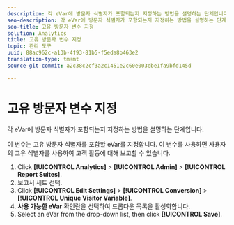 ```yaml
---
description: 각 eVar에 방문자 식별자가 포함되는지 지정하는 방법을 설명하는 단계입니다.
seo-description: 각 eVar에 방문자 식별자가 포함되는지 지정하는 방법을 설명하는 단계입니다.
seo-title: 고유 방문자 변수 지정
solution: Analytics
title: 고유 방문자 변수 지정
topic: 관리 도구
uuid: 88ac962c-a13b-4f93-81b5-f5eda8b463e2
translation-type: tm+mt
source-git-commit: a2c38c2cf3a2c1451e2c60e003ebe1fa9bfd145d

---
```



# 고유 방문자 변수 지정

각 eVar에 방문자 식별자가 포함되는지 지정하는 방법을 설명하는 단계입니다.

이 변수는 고유 방문자 식별자를 포함할 eVar를 지정합니다. 이 변수를 사용하면 사용자의 고유 식별자를 사용하여 고객 활동에 대해 보고할 수 있습니다.

1. Click **[!UICONTROL Analytics]** &gt; **[!UICONTROL Admin]** &gt; **[!UICONTROL Report Suites]**.
1. 보고서 세트 선택.
1. Click **[!UICONTROL Edit Settings]** &gt; **[!UICONTROL Conversion]** &gt; **[!UICONTROL Unique Visitor Variable]**.
1. **사용 가능한 eVar** 확인란을 선택하여 드롭다운 목록을 활성화합니다.
1. Select an eVar from the drop-down list, then click **[!UICONTROL Save]**.
